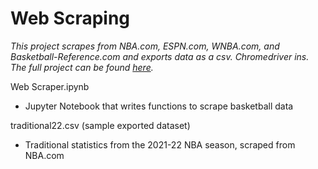 # Web Scraping

*This project scrapes from NBA.com, ESPN.com, WNBA.com, and Basketball-Reference.com and exports data as a csv. Chromedriver ins. The full project can be found [here](https://jeremydumalig.com/web-scraping/).*

Web Scraper.ipynb
* Jupyter Notebook that writes functions to scrape basketball data

traditional22.csv (sample exported dataset)
* Traditional statistics from the 2021-22 NBA season, scraped from NBA.com
